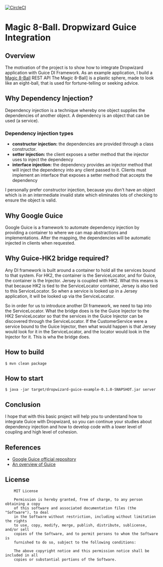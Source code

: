 [![CircleCI](https://circleci.com/gh/volkodavs/dropwizard-guice-example.svg?style=svg)](https://circleci.com/gh/volkodavs/dropwizard-guice-example)

# Magic 8-Ball. Dropwizard Guice Integration

## Overview 

The motivation of the project is to show how to integrate Dropwizard application with Guice DI Framework. 
As an example application, I build a [Magic 8-Ball](https://en.wikipedia.org/wiki/Magic_8-Ball) REST API 
The Magic 8-Ball] is a plastic sphere, made to look like an eight-ball, that is used for fortune-telling or seeking advice.

## Why Dependency Injection? 

Dependency injection is a technique whereby one object supplies the dependencies of another object. 
A dependency is an object that can be used (a service).

### Dependency injection types
* **constructor injection:** the dependencies are provided through a class constructor.
* **setter injection:** the client exposes a setter method that the injector uses to inject the dependency
* **interface injection:** the dependency provides an injector method that will inject the dependency into any client passed to it.
Clients must implement an interface that exposes a setter method that accepts the dependency

I personally prefer constructor injection, because you don't have an object which is in an intermediate invalid state which eliminates lots of checking to ensure the object is valid.

## Why Google Guice

Google Guice is a framework to automate dependency injection by providing a container to where we can map abstractions and implementations.
After the mapping, the dependencies will be automatic injected in clients when requested.

## Why Guice-HK2 bridge required?

Any DI framework is built around a container to hold all the services bound to that system. 
For HK2, the container is the ServiceLocator, and for Guice, the container is the Injector. 
Jersey is coupled with HK2. What this means is that because HK2 is tied to the ServiceLocator container,
Jersey is also tied to this ServiceLocator. So when a service is looked up in a Jersey application, it will be looked up via the ServiceLocator.

So in order for us to introduce another DI framework, we need to tap into the ServiceLocator. 
What the bridge does is tie the Guice Injector to the HK2 ServiceLocator so that the services in the Guice Injector
can be discovered through the ServiceLocator. If the CustomerService were a service bound to the Guice Injector, 
then what would happen is that Jersey would look for it in the ServiceLocator,
and the locator would look in the Injector for it. This is wha the bridge does.

## How to build 

```shell script
$ mvn clean package 
```

## How to start 

```shell script
$ java -jar target/dropwizard-guice-example-0.1.0-SNAPSHOT.jar server
``` 

## Conclusion
I hope that with this basic project will help you to understand how to integrate Guice with Dropwizard,
so you can continue your studies about dependency injection and how to develop code with a lower level of coupling and high level of cohesion.

## References
* [Google Guice official repository](https://github.com/google/guice)
* [An overview of Guice](https://justin.abrah.ms/misc/an-overview-of-guice-java-dependency-injection.html)

## License

```text
    MIT License

    Permission is hereby granted, free of charge, to any person obtaining a copy
    of this software and associated documentation files (the "Software"), to deal
    in the Software without restriction, including without limitation the rights
    to use, copy, modify, merge, publish, distribute, sublicense, and/or sell
    copies of the Software, and to permit persons to whom the Software is
    furnished to do so, subject to the following conditions:
    
    The above copyright notice and this permission notice shall be included in all
    copies or substantial portions of the Software.
```
